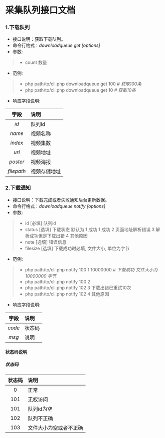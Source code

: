 # 采集队列接口文档

### 1.**下载队列**
* 接口说明：获取下载队列。
* 命令行格式：*downloadqueue get [options]*
* 参数:
>* count 数量

* 范例:
>* php path/to/cli.php downloadqueue get 100 *# 获取100条*
>* php path/to/cli.php downloadqueue get 10 *# 获取10条*

* 响应字段说明:

| 字段 | 说明 |	  
| :--: | :-- |
|*id*|      队列id                            |
|*name*|视频名称                           |
|*index*|视频集数                           |
|*url*|      视频地址                             |
|*poster*|      视频海报                             |
|*filepath*|视频存储地址                       |


### 2.**下载通知**
* 接口说明：下载完成或者失败通知后台更新数据。
* 命令行格式：*downloadqueue notify [options]*
* 参数:
>* id [必填] 队列id
>* status [选填] 下载状态 默认为 1 成功
		1 成功
		2 页面地址解析错误
		3 解析成功但是下载出错
		4 其他原因
>* note [选填] 错误信息
>* filesize [选填] 下载成功时必填, 文件大小, 单位为字节

* 范例:
>* php path/to/cli.php notify 100 1 10000000 *# 下载成功 文件大小为 10000000 字节*
>* php path/to/cli.php notify 100 2
>* php path/to/cli.php notify 102 3 下载出错已重试10次
>* php path/to/cli.php notify 102 4 其他原因

* 响应字段说明:

| 字段 | 说明 |	  
| :--: | :-- |
|*code*| 状态码 |
|*msg*| 说明 |



        
####  **状态码说明** 

##### 状态码 
| 状态码 |  说明 |	  
| :--: | :-- |
| 0 | 正常 |
| 101 | 无权访问 |
| 101 | 队列id为空 |
| 102 | 队列不正确 |
| 103 | 文件大小为空或者不正确 |